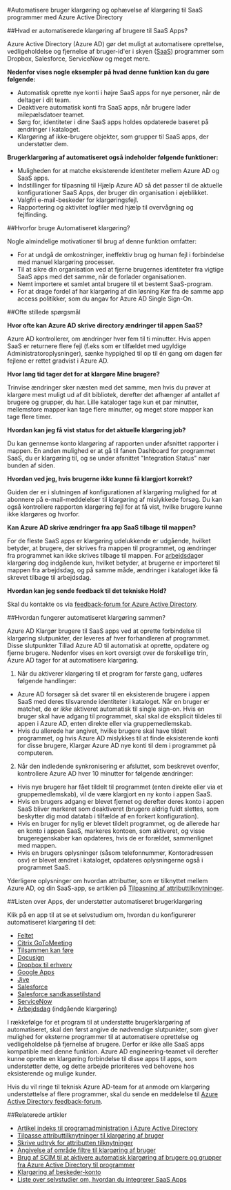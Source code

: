 <properties
    pageTitle="Automatisk SaaS App bruger klargøring i Azure AD | Microsoft Azure"
    description="En introduktion til, hvordan du kan bruge Azure AD til automatisk for at klargøre, deaktivere Klargør og opdatere løbende brugerkonti på tværs af flere SaaS tredjepartsprogrammer."
    services="active-directory"
    documentationCenter=""
    authors="asmalser-msft"
    manager="femila"
    editor=""/>

<tags
    ms.service="active-directory"
    ms.devlang="na"
    ms.topic="article"
    ms.tgt_pltfrm="na"
    ms.workload="identity"
    ms.date="02/09/2016"
    ms.author="asmalser-msft"/>

#<a name="automate-user-provisioning-and-deprovisioning-to-saas-applications-with-azure-active-directory"></a>Automatisere bruger klargøring og ophævelse af klargøring til SaaS programmer med Azure Active Directory

##<a name="what-is-automated-user-provisioning-for-saas-apps"></a>Hvad er automatiserede klargøring af brugere til SaaS Apps?

Azure Active Directory (Azure AD) gør det muligt at automatisere oprettelse, vedligeholdelse og fjernelse af bruger-id'er i skyen ([SaaS](https://azure.microsoft.com/overview/what-is-saas/)) programmer som Dropbox, Salesforce, ServiceNow og meget mere.

**Nedenfor vises nogle eksempler på hvad denne funktion kan du gøre følgende:**

- Automatisk oprette nye konti i højre SaaS apps for nye personer, når de deltager i dit team.
- Deaktivere automatisk konti fra SaaS apps, når brugere lader milepælsdatoer teamet.
- Sørg for, identiteter i dine SaaS apps holdes opdaterede baseret på ændringer i kataloget.
- Klargøring af ikke-brugere objekter, som grupper til SaaS apps, der understøtter dem.

**Brugerklargøring af automatiseret også indeholder følgende funktioner:**

- Muligheden for at matche eksisterende identiteter mellem Azure AD og SaaS apps.
- Indstillinger for tilpasning til Hjælp Azure AD så det passer til de aktuelle konfigurationer SaaS Apps, der bruger din organisation i øjeblikket.
- Valgfri e-mail-beskeder for klargøringsfejl.
- Rapportering og aktivitet logfiler med hjælp til overvågning og fejlfinding.

##<a name="why-use-automated-provisioning"></a>Hvorfor bruge Automatiseret klargøring?

Nogle almindelige motivationer til brug af denne funktion omfatter:

- For at undgå de omkostninger, ineffektiv brug og human fejl i forbindelse med manuel klargøring processer.
- Til at sikre din organisation ved at fjerne brugernes identiteter fra vigtige SaaS apps med det samme, når de forlader organisationen.
- Nemt importere et samlet antal brugere til et bestemt SaaS-program.
- For at drage fordel af har klargøring af din løsning Kør fra de samme app access politikker, som du angav for Azure AD Single Sign-On.

##<a name="frequently-asked-questions"></a>Ofte stillede spørgsmål

**Hvor ofte kan Azure AD skrive directory ændringer til appen SaaS?**

Azure AD kontrollerer, om ændringer hver fem til ti minutter. Hvis appen SaaS er returnere flere fejl (f.eks som er tilfældet med ugyldige Administratoroplysninger), sænke hyppighed til op til én gang om dagen før fejlene er rettet gradvist i Azure AD.

**Hvor lang tid tager det for at klargøre Mine brugere?**

Trinvise ændringer sker næsten med det samme, men hvis du prøver at klargøre mest muligt ud af dit bibliotek, derefter det afhænger af antallet af brugere og grupper, du har. Lille kataloger tage kun et par minutter, mellemstore mapper kan tage flere minutter, og meget store mapper kan tage flere timer.

**Hvordan kan jeg få vist status for det aktuelle klargøring job?**

Du kan gennemse konto klargøring af rapporten under afsnittet rapporter i mappen. En anden mulighed er at gå til fanen Dashboard for programmet SaaS, du er klargøring til, og se under afsnittet "Integration Status" nær bunden af siden.

**Hvordan ved jeg, hvis brugerne ikke kunne få klargjort korrekt?**

Guiden der er i slutningen af konfigurationen af klargøring mulighed for at abonnere på e-mail-meddelelser til klargøring af mislykkede forsøg. Du kan også kontrollere rapporten klargøring fejl for at få vist, hvilke brugere kunne ikke klargøres og hvorfor.

**Kan Azure AD skrive ændringer fra app SaaS tilbage til mappen?**

For de fleste SaaS apps er klargøring udelukkende er udgående, hvilket betyder, at brugere, der skrives fra mappen til programmet, og ændringer fra programmet kan ikke skrives tilbage til mappen. For [arbejdsdag](https://msdn.microsoft.com/library/azure/dn762434.aspx)er klargøring dog indgående kun, hvilket betyder, at brugerne er importeret til mappen fra arbejdsdag, og på samme måde, ændringer i kataloget ikke få skrevet tilbage til arbejdsdag.

**Hvordan kan jeg sende feedback til det tekniske Hold?**

Skal du kontakte os via [feedback-forum for Azure Active Directory](https://feedback.azure.com/forums/169401-azure-active-directory/).

##<a name="how-does-automated-provisioning-work"></a>Hvordan fungerer automatiseret klargøring sammen?

Azure AD Klargør brugere til SaaS apps ved at oprette forbindelse til klargøring slutpunkter, der leveres af hver forhandleren af programmet. Disse slutpunkter Tillad Azure AD til automatisk at oprette, opdatere og fjerne brugere. Nedenfor vises en kort oversigt over de forskellige trin, Azure AD tager for at automatisere klargøring.

1. Når du aktiverer klargøring til et program for første gang, udføres følgende handlinger:
 - Azure AD forsøger så det svarer til en eksisterende brugere i appen SaaS med deres tilsvarende identiteter i kataloget. Når en bruger er matchet, de er *ikke* aktiveret automatisk til single sign-on. Hvis en bruger skal have adgang til programmet, skal skal de eksplicit tildeles til appen i Azure AD, enten direkte eller via gruppemedlemskab.
 - Hvis du allerede har angivet, hvilke brugere skal have tildelt programmet, og hvis Azure AD mislykkes til at finde eksisterende konti for disse brugere, Klargør Azure AD nye konti til dem i programmet på computeren.
2. Når den indledende synkronisering er afsluttet, som beskrevet ovenfor, kontrollere Azure AD hver 10 minutter for følgende ændringer:
 - Hvis nye brugere har fået tildelt til programmet (enten direkte eller via et gruppemedlemskab), vil de være klargjort en ny konto i appen SaaS.
 - Hvis en brugers adgang er blevet fjernet og derefter deres konto i appen SaaS bliver markeret som deaktiveret (brugere aldrig fuldt slettes, som beskytter dig mod datatab i tilfælde af en forkert konfiguration).
 - Hvis en bruger for nylig er blevet tildelt programmet, og de allerede har en konto i appen SaaS, markeres kontoen, som aktiveret, og visse brugeregenskaber kan opdateres, hvis de er forældet, sammenlignet med mappen.
 - Hvis en brugers oplysninger (såsom telefonnummer, Kontoradressen osv) er blevet ændret i kataloget, opdateres oplysningerne også i programmet SaaS.

Yderligere oplysninger om hvordan attributter, som er tilknyttet mellem Azure AD, og din SaaS-app, se artiklen på [Tilpasning af attributtilknytninger](active-directory-saas-customizing-attribute-mappings.md).

##<a name="list-of-apps-that-support-automated-user-provisioning"></a>Listen over Apps, der understøtter automatiseret brugerklargøring

Klik på en app til at se et selvstudium om, hvordan du konfigurerer automatiseret klargøring til det:

- [Feltet](http://go.microsoft.com/fwlink/?LinkId=286016)
- [Citrix GoToMeeting](http://go.microsoft.com/fwlink/?LinkId=309580)
- [Tilsammen kan føre](http://go.microsoft.com/fwlink/?LinkId=309575)
- [Docusign](http://go.microsoft.com/fwlink/?LinkId=403254)
- [Dropbox til erhverv](http://go.microsoft.com/fwlink/?LinkId=309581)
- [Google Apps](http://go.microsoft.com/fwlink/?LinkId=309577)
- [Jive](http://go.microsoft.com/fwlink/?LinkId=309591)
- [Salesforce](http://go.microsoft.com/fwlink/?LinkId=286017)
- [Salesforce sandkassetilstand](http://go.microsoft.com/fwlink/?LinkId=327869)
- [ServiceNow](http://go.microsoft.com/fwlink/?LinkId=309587)
- [Arbejdsdag](http://go.microsoft.com/fwlink/?LinkId=690250) (indgående klargøring)

I rækkefølge for et program til at understøtte brugerklargøring af automatiseret, skal den først angive de nødvendige slutpunkter, som giver mulighed for eksterne programmer til at automatisere oprettelse og vedligeholdelse på fjernelse af brugere. Derfor er ikke alle SaaS apps kompatible med denne funktion. Azure AD engineering-teamet vil derefter kunne oprette en klargøring forbindelse til disse apps til apps, som understøtter dette, og dette arbejde prioriteres ved behovene hos eksisterende og mulige kunder.

Hvis du vil ringe til teknisk Azure AD-team for at anmode om klargøring understøttelse af flere programmer, skal du sende en meddelelse til [Azure Active Directory feedback-forum](https://feedback.azure.com/forums/169401-azure-active-directory/).

##<a name="related-articles"></a>Relaterede artikler

- [Artikel indeks til programadministration i Azure Active Directory](active-directory-apps-index.md)
- [Tilpasse attributtilknytninger til klargøring af bruger](active-directory-saas-customizing-attribute-mappings.md)
- [Skrive udtryk for attributten tilknytninger](active-directory-saas-writing-expressions-for-attribute-mappings.md)
- [Angivelse af område filtre til klargøring af bruger](active-directory-saas-scoping-filters.md)
- [Brug af SCIM til at aktivere automatisk klargøring af brugere og grupper fra Azure Active Directory til programmer](active-directory-scim-provisioning.md)
- [Klargøring af beskeder-konto](active-directory-saas-account-provisioning-notifications.md)
- [Liste over selvstudier om, hvordan du integrerer SaaS Apps](active-directory-saas-tutorial-list.md)
